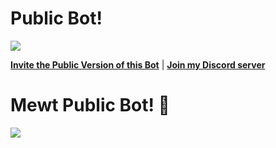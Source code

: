 # Public Bot!

<a href="https://dsc.gg/thunligh"><img src="https://cdn.discordapp.com/attachments/980865947772518410/1003298392753045605/Logo-de-discord.webp"></a>
 
[**Invite the Public Version of this Bot**](https://dsc.gg/mewt) | [**Join my Discord server**](https://dsc.gg/thunligh)


# Mewt Public Bot! 🥰

<img src="https://cdn.discordapp.com/avatars/951826166308831264/b4914cfd2f403ed65c21664ee2542f28.png?size=2048">
